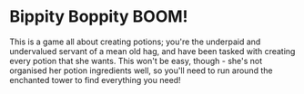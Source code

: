 # Bippity Boppity BOOM!

This is a game all about creating potions; you're the underpaid and undervalued servant of a mean old hag, and have been tasked with creating every potion that she wants.
This won't be easy, though - she's not organised her potion ingredients well, so you'll need to run around the enchanted tower to find everything you need!
